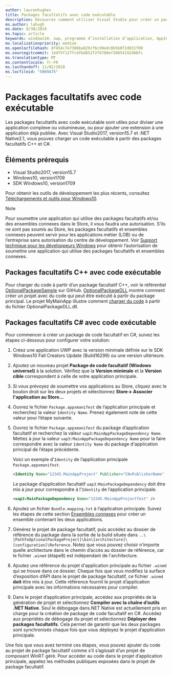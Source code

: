 ```yaml
---
author: laurenhughes
title: Packages facultatifs avec code exécutable
description: Découvrez comment utiliser Visual Studio pour créer un package facultatif avec du code exécutable.
ms.author: lahugh
ms.date: 9/30/2018
ms.topic: article
keywords: windows10, uwp, programme d’installation d’application, AppInstaller, charger une version test, ensemble connexe, packages facultatifs
ms.localizationpriority: medium
ms.openlocfilehash: 8f454c7e7386ba829cf6c99edc0b5b8f2d831f00
ms.sourcegitcommit: 144f5f127fc4fbd852f2f6780ef26054192d68fc
ms.translationtype: MT
ms.contentlocale: fr-FR
ms.lasthandoff: 11/02/2018
ms.locfileid: "5969475"
---
```

# <a name="optional-packages-with-executable-code"></a>Packages facultatifs avec code exécutable
 
Les packages facultatifs avec code exécutable sont utiles pour diviser une application complexe ou volumineuse, ou pour ajouter une extension à une application déjà publiée. Avec Visual Studio2017, version15.7 et .NET Native2.1, vous pouvez charger un code exécutable à partir des packages facultatifs C++ et C#.

## <a name="prerequisites"></a>Éléments prérequis
- Visual Studio2017, version15.7
- Windows10, version1709
- SDK Windows10, version1709

Pour obtenir les outils de développement les plus récents, consultez [Téléchargements et outils pour Windows10](https://developer.microsoft.com/windows/downloads). 

> [!NOTE]
> Pour soumettre une application qui utilise des packages facultatifs et/ou des ensembles connexes dans le Store, il vous faudra une autorisation. S’ils ne sont pas soumis au Store, les packages facultatifs et ensembles connexes peuvent servir pour les applications métier (LOB) ou de l’entreprise sans autorisation du centre de développement. Voir [Support technique pour les développeurs Windows](https://developer.microsoft.com/windows/support) pour obtenir l’autorisation de soumettre une application qui utilise des packages facultatifs et ensembles connexes.

## <a name="c-optional-packages-with-executable-code"></a>Packages facultatifs C++ avec code exécutable

Pour charger du code à partir d’un package facultatif C++, voir le référentiel [OptionalPackageSample](https://github.com/AppInstaller/OptionalPackageSample) sur GitHub. [OptionalPackageDLL](https://github.com/AppInstaller/OptionalPackageSample/tree/master/OptionalPackageDLL) montre comment créer un projet avec du code qui peut être exécuté à partir du package principal. Le projet MyMainApp illustre comment [charger du code](https://github.com/AppInstaller/OptionalPackageSample/blob/bf6b4915ff1f3b8abfdaacb1ad9e77184c49fe18/MyMainApp/MainPage.xaml.cpp#L182) à partir du fichier OptionalPackageDLL.dll.

## <a name="c-optional-packages-with-executable-code"></a>Packages facultatifs C# avec code exécutable

Pour commencer à créer un package de code facultatif en C#, suivez les étapes ci-dessous pour configurer votre solution:

1. Créez une application UWP avec la version minimale définie sur le SDK Windows10 Fall Creators Update (Build16299) ou une version ultérieure.

2. Ajoutez un nouveau projet **Package de code facultatif (Windows universel)** à la solution. Vérifiez que la **Version minimale** et la **Version cible** correspondent à celle de votre application principale.

3. Si vous prévoyez de soumettre vos applications au Store, cliquez avec le bouton droit sur les deux projets et sélectionnez **Store-> Associer l'application au Store...**

4. Ouvrez le fichier `Package.appxmanifest` de l’application principale et recherchez la valeur `Identity Name`. Prenez également note de cette valeur pour l’étape suivante.

5. Ouvrez le fichier `Package.appxmanifest` du package d’application facultatif et recherchez la valeur `uap3:MainAppPackageDependency Name`. Mettez à jour la valeur `uap3:MainAppPackageDependency Name` pour la faire correspondre avec la valeur `Identity Name` du package d'application principal de l’étape précédente. 

    Voici un exemple d'`Identity` de l’application principale `Package.appxmanifest`.
    ```XML
    <Identity Name="12345.MainAppProject" Publisher="CN=PublisherName" Version="1.0.0.0" />
    ```

    Le package d’application facultatif `uap3:MainPackageDependency` doit être mis à jour pour correspondre à l'`Identity` de l’application principale.
    ```XML
    <uap3:MainPackageDependency Name="12345.MainAppProjectTest" />
    ```

6. Ajoutez un fichier `Bundle.mapping.txt` à l’application principale. Suivez les étapes de cette section [Ensembles connexes](https://docs.microsoft.com/windows/uwp/packaging/optional-packages#related-sets) pour créer un ensemble contenant les deux applications. 

7. Générez le projet de package facultatif, puis accédez au dossier de référence du package dans la sortie de la build située dans `..\[PathToOptionalPackageProject]\bin\[architecture]\[configuration]\Reference`. Notez que vous pouvez choisir n’importe quelle architecture dans le chemin d’accès au dossier de référence, car le fichier `.winmd` (étape8) est indépendant de l'architecture.

8. Ajoutez une référence du projet d'application principale au fichier `.winmd` qui se trouve dans ce dossier. Chaque fois que vous modifiez la surface d’exposition d’API dans le projet de package facultatif, ce fichier `.winmd` **doit** être mis à jour. Cette référence fournit le projet d’application principale avec les informations nécessaires pour compiler.

9. Dans le projet d’application principale, accédez aux propriétés de la génération de projet et sélectionnez **Compiler avec la chaîne d’outils .NET Native**. Seul le débogage dans.NET Native est actuellement pris en charge pour la création de package de code facultatif en C#. Accédez aux propriétés de débogage du projet et sélectionnez **Déployer des packages facultatifs**. Cela permet de garantir que les deux packages sont synchronisés chaque fois que vous déployez le projet d’application principale.

Une fois que vous avez terminé ces étapes, vous pouvez ajouter du code au projet de package facultatif comme s’il s’agissait d’un projet de composant WinRT géré. Pour accéder au code dans le projet d’application principale, appelez les méthodes publiques exposées dans le projet de package facultatif.